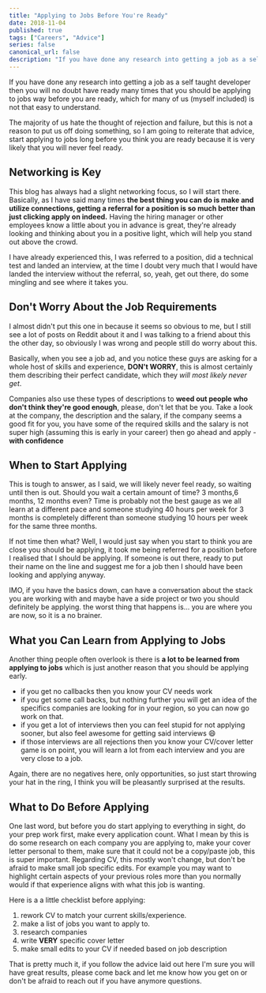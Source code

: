 ```yaml
---
title: "Applying to Jobs Before You're Ready"
date: 2018-11-04
published: true
tags: ["Careers", "Advice"]
series: false
canonical_url: false
description: "If you have done any research into getting a job as a self taught developer then you will no doubt have ready many times that you should be applying to jobs way before you are ready, which for many of us (myself included) is not that easy to understand."
---
```


If you have done any research into getting a job as a self taught developer then you will no doubt have ready many times that you should be applying to jobs way before you are ready, which for many of us (myself included) is not that easy to understand.

The majority of us hate the thought of rejection and failure, but this is not a reason to put us off doing something, so I am going to reiterate that advice, start applying to jobs long before you think you are ready because it is very likely that you will never feel ready.

## Networking is Key

This blog has always had a slight networking focus, so I will start there. Basically, as I have said many times **the best thing you can do is make and utilize connections, getting a referral for a position is so much better than just clicking apply on indeed.** Having the hiring manager or other employees know a little about you in advance is great, they're already looking and thinking about you in a positive light, which will help you stand out above the crowd.

I have already experienced this, I was referred to a position, did a technical test and landed an interview, at the time I doubt very much that I would have landed the interview without the referral, so, yeah, get out there, do some mingling and see where it takes you.

## Don't Worry About the Job Requirements

I almost didn't put this one in because it seems so obvious to me, but I still see a lot of posts on Reddit about it and I was talking to a friend about this the other day, so obviously I was wrong and people still do worry about this.

Basically, when you see a job ad, and you notice these guys are asking for a whole host of skills and experience, **DON't WORRY**, this is almost certainly them describing their perfect candidate, which they _will most likely never get_.

Companies also use these types of descriptions to **weed out people who don't think they're good enough**, please, don't let that be you. Take a look at the company, the description and the salary, if the company seems a good fit for you, you have some of the required skills and the salary is not super high (assuming this is early in your career) then go ahead and apply - **with confidence**

## When to Start Applying

This is tough to answer, as I said, we will likely never feel ready, so waiting until then is out. Should you wait a certain amount of time? 3 months,6 months, 12 months even? Time is probably not the best gauge as we all learn at a different pace and someone studying 40 hours per week for 3 months is completely different than someone studying 10 hours per week for the same three months.

If not time then what? Well, I would just say when you start to think you are close you should be applying, it took me being referred for a position before I realised that I should be applying. If someone is out there, ready to put their name on the line and suggest me for a job then I should have been looking and applying anyway.

IMO, if you have the basics down, can have a conversation about the stack you are working with and maybe have a side project or two you should definitely be applying. the worst thing that happens is... you are where you are now, so it is a no brainer.

## What you Can Learn from Applying to Jobs

Another thing people often overlook is there is **a lot to be learned from applying to jobs** which is just another reason that you should be applying early.

- if you get no callbacks then you know your CV needs work
- if you get some call backs, but nothing further you will get an idea of the specifics companies are looking for in your region, so you can now go work on that.
- if you get a lot of interviews then you can feel stupid for not applying sooner, but also feel awesome for getting said interviews 😄
- if those interviews are all rejections then you know your CV/cover letter game is on point, you will learn a lot from each interview and you are very close to a job.

Again, there are no negatives here, only opportunities, so just start throwing your hat in the ring, I think you will be pleasantly surprised at the results.

## What to Do Before Applying

One last word, but before you do start applying to everything in sight, do your prep work first, make every application count. What I mean by this is do some research on each company you are applying to, make your cover letter personal to them, make sure that it could not be a copy/paste job, this is super important. Regarding CV, this mostly won't change, but don't be afraid to make small job specific edits. For example you may want to highlight certain aspects of your previous roles more than you normally would if that experience aligns with what this job is wanting.

Here is a a little checklist before applying:

1. rework CV to match your current skills/experience.
2. make a list of jobs you want to apply to.
3. research companies
4. write **VERY** specific cover letter
5. make small edits to your CV if needed based on job description

That is pretty much it, if you follow the advice laid out here I'm sure you will have great results, please come back and let me know how you get on or don't be afraid to reach out if you have anymore questions.

